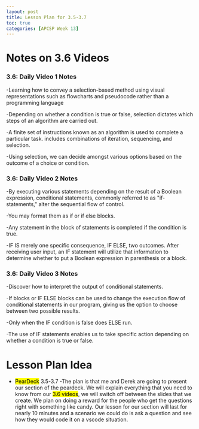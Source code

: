 ```yaml
---
layout: post
title: Lesson Plan for 3.5-3.7 
toc: true
categories: [APCSP Week 13]
---
```


# Notes on 3.6 Videos
### 3.6: Daily Video 1 Notes
-Learning how to convey a selection-based method using visual representations such as flowcharts and pseudocode rather than a programming language

-Depending on whether a condition is true or false, selection dictates which steps of an algorithm are carried out.

-A finite set of instructions known as an algorithm is used to complete a particular task.
includes combinations of iteration, sequencing, and selection.

-Using selection, we can decide amongst various options based on the outcome of a choice or condition.

### 3.6: Daily Video 2 Notes
-By executing various statements depending on the result of a Boolean expression, conditional statements, commonly referred to as "if-statements," alter the sequential flow of control.

-You may format them as if or if else blocks.

-Any statement in the block of statements is completed if the condition is true.

-IF IS merely one specific consequence, IF ELSE, two outcomes.
After receiving user input, an IF statement will utilize that information to determine whether to put a Boolean expression in parenthesis or a block.

### 3.6: Daily Video 3 Notes
-Discover how to interpret the output of conditional statements.

-If blocks or IF ELSE blocks can be used to change the execution flow of conditional statements in our program, giving us the option to choose between two possible results.

-Only when the IF condition is false does ELSE run.

-The use of IF statements enables us to take specific action depending on whether a condition is true or false.

# Lesson Plan Idea
- <mark>PearDeck</mark> 3.5-3.7
-The plan is that me and Derek are going to present our section of the peardeck.  We will explain everything that you need to know from our <mark>3.6 videos</mark>, we will switch off between the slides that we create.  We plan on doing a reward for the people who get the questions right with something like candy.  Our lesson for our section will last for nearly 10 minutes and a scenario we could do is ask a question and see how they would code it on a vscode situation.

